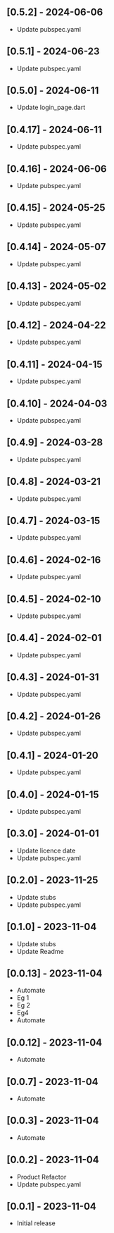## [0.5.2] - 2024-06-06

* Update pubspec.yaml

## [0.5.1] - 2024-06-23

* Update pubspec.yaml

## [0.5.0] - 2024-06-11

* Update login_page.dart

## [0.4.17] - 2024-06-11

* Update pubspec.yaml

## [0.4.16] - 2024-06-06

* Update pubspec.yaml

## [0.4.15] - 2024-05-25

* Update pubspec.yaml

## [0.4.14] - 2024-05-07

* Update pubspec.yaml

## [0.4.13] - 2024-05-02

* Update pubspec.yaml

## [0.4.12] - 2024-04-22

* Update pubspec.yaml

## [0.4.11] - 2024-04-15

* Update pubspec.yaml

## [0.4.10] - 2024-04-03

* Update pubspec.yaml

## [0.4.9] - 2024-03-28

* Update pubspec.yaml

## [0.4.8] - 2024-03-21

* Update pubspec.yaml

## [0.4.7] - 2024-03-15

* Update pubspec.yaml

## [0.4.6] - 2024-02-16

* Update pubspec.yaml

## [0.4.5] - 2024-02-10

* Update pubspec.yaml

## [0.4.4] - 2024-02-01

* Update pubspec.yaml

## [0.4.3] - 2024-01-31

* Update pubspec.yaml

## [0.4.2] - 2024-01-26

* Update pubspec.yaml

## [0.4.1] - 2024-01-20

* Update pubspec.yaml

## [0.4.0] - 2024-01-15

* Update pubspec.yaml

## [0.3.0] - 2024-01-01

* Update licence date
* Update pubspec.yaml

## [0.2.0] - 2023-11-25

* Update stubs
* Update pubspec.yaml

## [0.1.0] - 2023-11-04

* Update stubs
* Update Readme

## [0.0.13] - 2023-11-04

* Automate
* Eg 1
* Eg 2
* Eg4
* Automate
 
## [0.0.12] - 2023-11-04

* Automate

## [0.0.7] - 2023-11-04

* Automate

## [0.0.3] - 2023-11-04

* Automate

## [0.0.2] - 2023-11-04

* Product Refactor
* Update pubspec.yaml

## [0.0.1] - 2023-11-04

* Initial release
